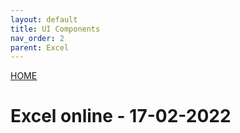 ```yaml
---
layout: default
title: UI Components
nav_order: 2
parent: Excel
---
```

[HOME](../README.md)
# Excel online - 17-02-2022
